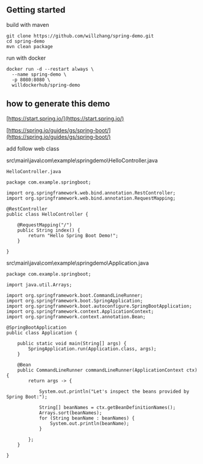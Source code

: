 ## Getting started

build with maven

```
git clone https://github.com/willzhang/spring-demo.git
cd spring-demo
mvn clean package
```

run with docker

```
docker run -d --restart always \
  --name spring-demo \
  -p 8080:8080 \
  willdockerhub/spring-demo
```

## how to generate this demo

[https://start.spring.io/](https://start.spring.io/)

[https://spring.io/guides/gs/spring-boot/](https://spring.io/guides/gs/spring-boot/)


add follow web class

src\main\java\com\example\springdemo\HelloController.java

```
HelloController.java

package com.example.springboot;

import org.springframework.web.bind.annotation.RestController;
import org.springframework.web.bind.annotation.RequestMapping;

@RestController
public class HelloController {

	@RequestMapping("/")
	public String index() {
		return "Hello Spring Boot Demo!";
	}

}
```

src\main\java\com\example\springdemo\Application.java

```
package com.example.springboot;

import java.util.Arrays;

import org.springframework.boot.CommandLineRunner;
import org.springframework.boot.SpringApplication;
import org.springframework.boot.autoconfigure.SpringBootApplication;
import org.springframework.context.ApplicationContext;
import org.springframework.context.annotation.Bean;

@SpringBootApplication
public class Application {

	public static void main(String[] args) {
		SpringApplication.run(Application.class, args);
	}

	@Bean
	public CommandLineRunner commandLineRunner(ApplicationContext ctx) {
		return args -> {

			System.out.println("Let's inspect the beans provided by Spring Boot:");

			String[] beanNames = ctx.getBeanDefinitionNames();
			Arrays.sort(beanNames);
			for (String beanName : beanNames) {
				System.out.println(beanName);
			}

		};
	}

}
```

